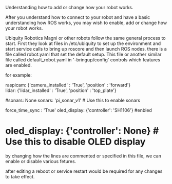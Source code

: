 Understanding how to add or change how your robot works.

After you understand how to connect to your robot and have a basic understanding how ROS works, you may wish to enable, add or change how your robot works.

Ubiquity Robotics Magni or other robots follow the same general process to start.  First they look at files in /etc/ubiquity to set up the environment and start service
calls to bring up roscore and then launch ROS nodes. there is a file called robot.yaml that set the default setup. This file or another similar file called default_robot.yaml 
in '-bringup/config' controls which features are enabled.

for example:

raspicam: {'camera_installed' : 'True', 'position' : 'forward'}  
lidar: {'lidar_installed' : 'True', 'position' : 'top_plate'}

#sonars: None
sonars: 'pi_sonar_v1' # Use this to enable sonars



force_time_sync : 'True'
oled_display: {'controller': 'SH1106'}  #enbled
# oled_display: {'controller': None} # Use this to disable OLED display

by changing how the lines are commented or specified in this file, we can enable or disable various fetures.

after editing a reboot or service restart would be required for any changes to take effect.
